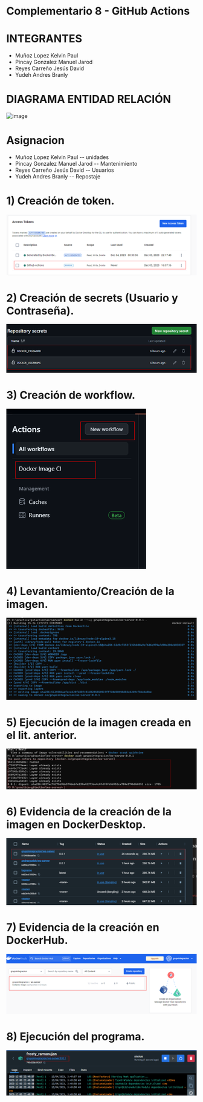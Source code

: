 # Complementario 8 - GitHub Actions


# INTEGRANTES
* Muñoz Lopez Kelvin Paul
* Pincay Gonzalez Manuel Jarod
* Reyes Carreño Jesús David  
* Yudeh Andres Branly  

# DIAGRAMA ENTIDAD RELACIÓN
![image](https://github.com/AndresYudeh/ActividadDiagnostica/assets/103917223/805eed22-df02-43bd-bf4b-97b528a8823f)

# Asignacion
* Muñoz Lopez Kelvin Paul  -- unidades
* Pincay Gonzalez Manuel Jarod -- Mantenimiento
* Reyes Carreño Jesús David -- Usuarios
* Yudeh Andres Branly -- Repostaje




# 1) Creación de token.
![Alt text](Evidencias/1.png)

# 2) Creación de secrets (Usuario y Contraseña).
![Alt text](Evidencias/2.png)

# 3) Creación de workflow.
![Alt text](Evidencias/3.png)

# 4) Levantamiento/Creación de la imagen.
![Alt text](Evidencias/4.png)

# 5)  Ejecución de la imagen creada en el lit. anterior.
![Alt text](Evidencias/5.png)

# 6)  Evidencia de la creación de la imagen en DockerDesktop.
![Alt text](Evidencias/6.png)

# 7)  Evidencia de la creación en DockerHub.
![Alt text](Evidencias/7.png)

# 8)  Ejecución del programa.
![Alt text](Evidencias/8.png)

